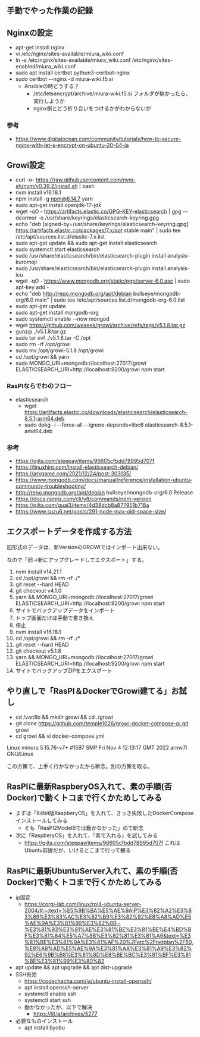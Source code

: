 ## 手動でやった作業の記録

## Nginxの設定

- apt-get install nginx
- vi /etc/nginx/sites-available/miura_wiki.conf
- ln -s /etc/nginx/sites-available/miura_wiki.conf /etc/nginx/sites-enabled/miura_wiki.conf
- sudo apt install certbot python3-certbot-nginx
- sudo certbot --nginx -d miura-wiki.f5.si
  - Ansibleの時どうする？
    - /etc/letsencrypt/archive/miura-wiki.f5.si フォルダが無かったら、実行しようか
    - nginx側とどう折り合いをつけるかがわからないが

### 参考

- https://www.digitalocean.com/community/tutorials/how-to-secure-nginx-with-let-s-encrypt-on-ubuntu-20-04-ja

## Growi設定

- curl -o- https://raw.githubusercontent.com/nvm-sh/nvm/v0.39.2/install.sh | bash
- nvm install v16.18.1
- npm install -g npm@6.14.7 yarn
- sudo apt-get install openjdk-17-jdk
- wget -qO - https://artifacts.elastic.co/GPG-KEY-elasticsearch | gpg --dearmor -o /usr/share/keyrings/elasticsearch-keyring.gpg
- echo "deb [signed-by=/usr/share/keyrings/elasticsearch-keyring.gpg] https://artifacts.elastic.co/packages/7.x/apt stable main" | sudo tee /etc/apt/sources.list.d/elastic-7.x.list
- sudo apt-get update && sudo apt-get install elasticsearch
- sudo systemctl start elasticsearch
- sudo /usr/share/elasticsearch/bin/elasticsearch-plugin install analysis-kuromoji
- sudo /usr/share/elasticsearch/bin/elasticsearch-plugin install analysis-icu
- wget -qO - https://www.mongodb.org/static/pgp/server-6.0.asc | sudo apt-key add -
- echo "deb http://repo.mongodb.org/apt/debian bullseye/mongodb-org/6.0 main" | sudo tee /etc/apt/sources.list.d/mongodb-org-6.0.list
- sudo apt-get update
- sudo apt-get install mongodb-org
- sudo systemctl enable --now mongod
- wget https://github.com/weseek/growi/archive/refs/tags/v5.1.8.tar.gz
- gunzip ./v5.1.8.tar.gz
- sudo tar xvf ./v5.1.8.tar -C /opt
- sudo rm -rf /opt/growi
- sudo mv /opt/growi-5.1.8 /opt/growi
- cd /opt/growi && yarn
- sudo MONGO_URI=mongodb://localhost:27017/growi  ELASTICSEARCH_URI=http://localhost:9200/growi npm start


### RasPIならでわのフロー

- elasticsearch
  - wget https://artifacts.elastic.co/downloads/elasticsearch/elasticsearch-8.5.1-arm64.deb
  - sudo dpkg -i --force-all --ignore-depends=libc6 elasticsearch-8.5.1-amd64.deb


### 参考

- https://qiita.com/steepay/items/96605cfbdd78995d707f
- https://linuxhint.com/install-elasticsearch-debian/
- https://arkgame.com/2021/12/24/post-303135/
- https://www.mongodb.com/docs/manual/reference/installation-ubuntu-community-troubleshooting/
- http://repo.mongodb.org/apt/debian bullseye/mongodb-org/6.0 Release
- https://docs.npmjs.com/cli/v8/commands/npm-version
- https://qiita.com/guai3/items/4d38dcb8a877951b718a
- https://www.suzu6.net/posts/291-node-max-old-space-size/


## エクスポートデータを作成する方法

旧形式のデータは、新VersionのGROWIではインポート出来ない。

なので「旧→新にアップグレードしてエクスポート」する。

1. nvm install v14.21.1
2. cd /opt/growi && rm -rf ./*
3. git reset --hard HEAD
4. git checkout v4.1.0
5. yarn && MONGO_URI=mongodb://localhost:27017/growi  ELASTICSEARCH_URI=http://localhost:9200/growi npm start
6. サイトでバックアップデータをインポート
7. トップ画面だけは手動で書き換え
8. 停止
9. nvm install v16.18.1
10. cd /opt/growi && rm -rf ./*
11. git reset --hard HEAD
12. git checkout v5.1.8
13. yarn && MONGO_URI=mongodb://localhost:27017/growi  ELASTICSEARCH_URI=http://localhost:9200/growi npm start
14. サイトでバックアップZIPをエクスポート

## やり直しで「RasPI＆DockerでGrowi建てる」お試し

- cd /var/lib && mkdir growi && cd ./growi
- git clone https://github.com/temple1026/growi-docker-compose-pi.git growi
- cd growi && vi docker-compose.yml

Linux minoru 5.15.76-v7+ #1597 SMP Fri Nov 4 12:13:17 GMT 2022 armv7l GNU/Linux


この方策で、上手く行かなかったから断念。別の方策を取る。

## RasPIに最新RaspberyOS入れて、素の手順(否Docker)で動くトコまで行くかためしてみる

- まずは「64bit版RaspberyOS」を入れて、さっき失敗したDockerComposeインストールしてみる
  - そも「RasPI2ModelBでは動かなかった」ので断念
- 次に「RaspberyOS」を入れて、「素で入れる」を試してみる
  - https://qiita.com/steepay/items/96605cfbdd78995d707f これはUbuntu前提だが、いけるとこまで行って観る

## RasPIに最新UbuntuServer入れて、素の手順(否Docker)で動くトコまで行くかためしてみる

- ip固定
  - https://corgi-lab.com/linux/rpi4-ubuntu-server-2004/#:~:text=%E5%9B%BA%E5%AE%9AIP%E3%82%A2%E3%83%89%E3%83%AC%E3%82%B9%E3%82%92%E8%A8%AD%E5%AE%9A%E3%81%99%E3%82%8B,-%E3%81%93%E3%81%AE%E3%81%BE%E3%81%BE%E4%BD%BF%E3%81%84%E5%A7%8B%E3%82%81%E3%81%A6&text=%E3%81%BE%E3%81%9A%E3%81%AF%20%2Fetc%2Fnetplan%2F50,%E8%A8%AD%E5%AE%9A%E3%81%AA%E3%81%A9%E3%82%92%E6%9B%B8%E3%81%8D%E8%BE%BC%E3%81%BF%E3%81%BE%E3%81%99%E3%80%82
- apt update && apt upgrade && apt dist-upgrade
- SSH有効
  - https://codechacha.com/ja/ubuntu-install-openssh/
  - apt install openssh-server
  - systemctl enable ssh
  - systemctl start ssh
  - 動かなかったが、以下で解決
    - https://lil.la/archives/5277
- 必要なものインストール
  - apt install byobu

